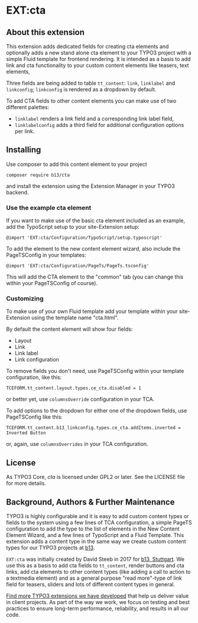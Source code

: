 # EXT:cta

## About this extension

This extension adds dedicated fields for creating cta elements and optionally adds a new stand alone cta element to your 
TYPO3 project with a simple Fluid template for frontend rendering.
It is intended as a basis to add link and cta functionality to your custom content elements like teasers, text elements,


Three fields are being added to table `tt_content`: `link`, `linklabel` and `linkconfig`; `linkconfig` is rendered 
as a dropdown by default.

To add CTA fields to other content elements you can make use of two different palettes:

* `linklabel` renders a link field and a corresponding link label field,
* `linklabelconfig` adds a third field for additional configuration options per link.

## Installing

Use composer to add this content element to your project

`composer require b13/cta`

and install the extension using the Extension Manager in your TYPO3 backend.

### Use the example cta element

If you want to make use of the basic cta element included as an example, add the TypoScript setup to your site-Extension
setup:

`@import 'EXT:cta/Configuration/TypoScript/setup.typoscript'`

To add the element to the new content element wizard, also include the PageTSConfig in your templates:

`@import 'EXT:cta/Configuration/PageTs/PageTs.tsconfig'`

This will add the CTA element to the "common" tab (you can change this within your PageTSConfig of course).

### Customizing

To make use of your own Fluid template add your template within your site-Extension using the template name "cta.html".

By default the content element will show four fields:
- Layout
- Link
- Link label
- Link configuration

To remove fields you don't need, use PageTSConfig within your template configuration, like this:

`TCEFORM.tt_content.layout.types.ce_cta.disabled = 1`

or better yet, use `columnsOverride` configuration in your TCA.

To add options to the dropdown for either one of the dropdown fields, use PageTSConfig like this:

`TCEFORM.tt_content.b13_linkconfig.types.ce_cta.addItems.inverted = Inverted Button`

or, again, use `columnsOverrides` in your TCA configuration.


## License

As TYPO3 Core, _cta_ is licensed under GPL2 or later. See the LICENSE file for more details.

## Background, Authors & Further Maintenance

TYPO3 is highly configurable and it is easy to add custom content types or fields to the system using a few lines of TCA 
configuration, a simple PageTS configuration to add the type to the list of elements in the New Content Element Wizard,
and a few lines of TypoScript and a Fluid Template. 
This extension adds a content type in the same way we create custom content types for our TYPO3 projects at 
[b13](https://b13.com).

`EXT:cta` was initially created by David Steeb in 2017 for [b13, Stuttgart](https://b13.com). We use this as a basis to add 
cta fields to `tt_content`, render buttons and cta links, add cta elements to other content types (like adding a call to 
action to a textmedia element) and as a general purpose "read more"-type of link field for teasers, sliders and lots of 
different content types in general.

[Find more TYPO3 extensions we have developed](https://b13.com/useful-typo3-extensions-from-b13-to-you) that help us deliver value in client projects. As part of the way we work, we focus on testing and best practices to ensure long-term performance, reliability, and results in all our code. 
